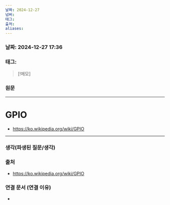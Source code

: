 ```yaml
---
날짜: 2024-12-27
넘버: 
태그: 
출처: 
aliases:
---
```

### 날짜:  2024-12-27 17:36

### 태그:

>[!메모]
>

### 원문
---
# GPIO
- https://ko.wikipedia.org/wiki/GPIO

---
### 생각(파생된 질문/생각)

### 출처
- https://ko.wikipedia.org/wiki/GPIO

### 연결 문서 (연결 이유)
- 